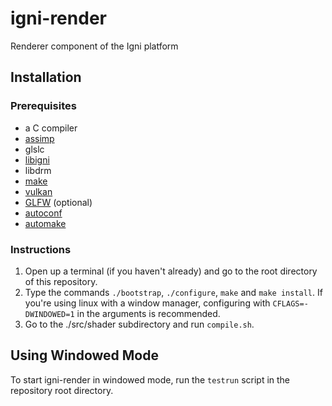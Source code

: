 # igni-render

Renderer component of the Igni platform

## Installation

### Prerequisites

* a C compiler
* [assimp](https://www.assimp.org)
* glslc
* [libigni](https://github.com/igni-project/libigni)
* libdrm
* [make](https://www.gnu.org/software/make)
* [vulkan](https://www.vulkan.org)
* [GLFW](https://www.glfw.org) (optional)
* [autoconf](https://www.gnu.org/software/autoconf)
* [automake](https://www.gnu.org/software/automake)

### Instructions

1. Open up a terminal (if you haven't already) and go to the root directory
of this repository.
2. Type the commands `./bootstrap`, `./configure`, `make` and `make install`.
If you're using linux with a window manager, configuring 
with `CFLAGS=-DWINDOWED=1` in the arguments is recommended.
3. Go to the ./src/shader subdirectory and run `compile.sh`.

## Using Windowed Mode

To start igni-render in windowed mode, run the `testrun` script in the
repository root directory.

